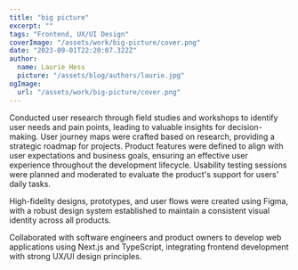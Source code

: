 ```yaml
---
title: "big picture"
excerpt: ""
tags: "Frontend, UX/UI Design"
coverImage: "/assets/work/big-picture/cover.png"
date: "2023-09-01T22:20:07.322Z"
author:
  name: Laurie Hess
  picture: "/assets/blog/authors/laurie.jpg"
ogImage:
  url: "/assets/work/big-picture/cover.png"
---
```

Conducted user research through field studies and workshops to identify user needs and pain points, leading to valuable insights for decision-making. User journey maps were crafted based on research, providing a strategic roadmap for projects. Product features were defined to align with user expectations and business goals, ensuring an effective user experience throughout the development lifecycle. Usability testing sessions were planned and moderated to evaluate the product's support for users' daily tasks.

High-fidelity designs, prototypes, and user flows were created using Figma, with a robust design system established to maintain a consistent visual identity across all products.

Collaborated with software engineers and product owners to develop web applications using Next.js and TypeScript, integrating frontend development with strong UX/UI design principles.